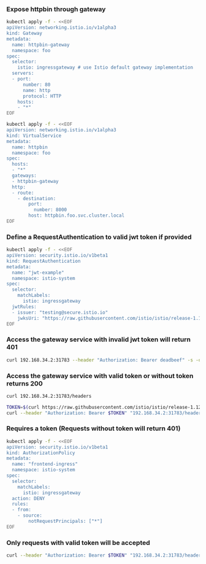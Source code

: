 ### Expose httpbin through gateway

```sh
kubectl apply -f - <<EOF
apiVersion: networking.istio.io/v1alpha3
kind: Gateway
metadata:
  name: httpbin-gateway
  namespace: foo
spec:
  selector:
    istio: ingressgateway # use Istio default gateway implementation
  servers:
  - port:
      number: 80
      name: http
      protocol: HTTP
    hosts:
    - "*"
EOF
```

```sh
kubectl apply -f - <<EOF
apiVersion: networking.istio.io/v1alpha3
kind: VirtualService
metadata:
  name: httpbin
  namespace: foo
spec:
  hosts:
  - "*"
  gateways:
  - httpbin-gateway
  http:
  - route:
    - destination:
        port:
          number: 8000
        host: httpbin.foo.svc.cluster.local
EOF
```

### Define a RequestAuthentication to valid jwt token if provided

```sh
kubectl apply -f - <<EOF
apiVersion: security.istio.io/v1beta1
kind: RequestAuthentication
metadata:
  name: "jwt-example"
  namespace: istio-system
spec:
  selector:
    matchLabels:
      istio: ingressgateway
  jwtRules:
  - issuer: "testing@secure.istio.io"
    jwksUri: "https://raw.githubusercontent.com/istio/istio/release-1.12/security/tools/jwt/samples/jwks.json"
EOF
```

### Access the gateway service with invalid jwt token will return 401

```sh
curl 192.168.34.2:31783 --header "Authorization: Bearer deadbeef" -s -o /dev/null -w "%{http_code}\n"
```

### Access the gateway service with valid token or without token returns 200

```sh
curl 192.168.34.2:31783/headers
```

```sh
TOKEN=$(curl https://raw.githubusercontent.com/istio/istio/release-1.12/security/tools/jwt/samples/demo.jwt -s)
curl --header "Authorization: Bearer $TOKEN" "192.168.34.2:31783/headers" -s -o /dev/null -w "%{http_code}\n"
```

### Requires a token (Requests without token will return 401)

```sh
kubectl apply -f - <<EOF
apiVersion: security.istio.io/v1beta1
kind: AuthorizationPolicy
metadata:
  name: "frontend-ingress"
  namespace: istio-system
spec:
  selector:
    matchLabels:
      istio: ingressgateway
  action: DENY
  rules:
  - from:
    - source:
        notRequestPrincipals: ["*"]
EOF
```

### Only requests with valid token will be accepted

```sh
curl --header "Authorization: Bearer $TOKEN" "192.168.34.2:31783/headers" -s -o /dev/null -w "%{http_code}\n"
```
